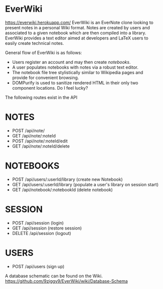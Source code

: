 # EverWiki

https://everwiki.herokuapp.com/
EverWiki is an EverNote clone looking to present notes in a personal Wiki format. Notes are created by users and associated to a given notebook which are then compiled into a library. EverWiki provides a text editor aimed at developers and LaTeX users to easily create technical notes.

General flow of EverWiki is as follows:
* Users register an account and may then create _notebooks_.
* A user populates notebooks with notes via a robust text editor.
* The notebook file tree stylistically similar to Wikipedia pages and provide for convenient browsing.
* DOMPurify is used to sanitize rendered HTML in their only two component locations. Do I feel lucky?

The following routes exist in the API
# NOTES
* POST /api/note/
* GET /api/note/:noteId
* POST /api/note/:noteId/edit
* GET /api/note/:noteId/delete
# NOTEBOOKS
* POST /api/users/:userId/library (create new Notebook)
* GET /api/users/:userId/library (populate a user's library on session start)
* GET /api/notebook/:notebookId (delete notebook)
# SESSION
* POST /api/session (login)
* GET /api/session (restore session)
* DELETE /api/session (logout)
# USERS
* POST /api/users (sign up)

A database schematic can be found on the Wiki.
https://github.com/9ziggy9/EverWiki/wiki/Database-Schema
